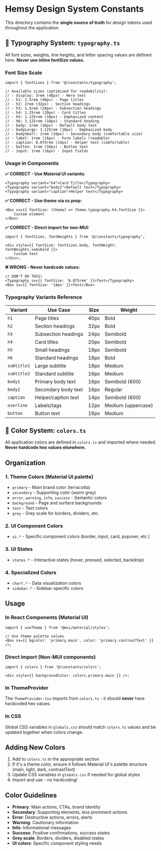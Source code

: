 # Hemsy Design System Constants

This directory contains the **single source of truth** for design tokens used throughout the application.

## 📐 Typography System: `typography.ts`

All font sizes, weights, line heights, and letter spacing values are defined here. **Never use inline fontSize values.**

### Font Size Scale

```tsx
import { fontSizes } from '@/constants/typography';

// Available sizes (optimized for readability):
// - display: 3rem (48px) - Hero text
// - h1: 2.5rem (40px) - Page titles
// - h2: 2rem (32px) - Section headings
// - h3: 1.5rem (24px) - Subsection headings
// - h4: 1.25rem (20px) - Card titles
// - h5: 1.125rem (18px) - Emphasized content
// - h6: 1.125rem (18px) - Standard heading
// - body: 1rem (16px) - Default body text
// - bodyLarge: 1.125rem (18px) - Emphasized body
// - bodySmall: 1rem (16px) - Secondary body (comfortable size)
// - label: 1rem (16px) - Form labels (readable)
// - caption: 0.875rem (14px) - Helper text (comfortable)
// - button: 1rem (16px) - Button text
// - input: 1rem (16px) - Input fields
```

### Usage in Components

**✅ CORRECT - Use Material UI variants:**

```tsx
<Typography variant="h4">Card Title</Typography>
<Typography variant="body1">Default text</Typography>
<Typography variant="caption">Helper text</Typography>
```

**✅ CORRECT - Use theme via sx prop:**

```tsx
<Box sx={{ fontSize: (theme) => theme.typography.h4.fontSize }}>
	Custom element
</Box>
```

**✅ CORRECT - Direct import for non-MUI:**

```tsx
import { fontSizes, fontWeights } from '@/constants/typography';

<div style={{ fontSize: fontSizes.body, fontWeight: fontWeights.semibold }}>
	Custom text
</div>;
```

**❌ WRONG - Never hardcode values:**

```tsx
// DON'T DO THIS!
<Typography sx={{ fontSize: '0.875rem' }}>Text</Typography>
<Box sx={{ fontSize: '14px' }}>Text</Box>
```

### Typography Variants Reference

| Variant     | Use Case            | Size | Weight             |
| ----------- | ------------------- | ---- | ------------------ |
| `h1`        | Page titles         | 40px | Bold               |
| `h2`        | Section headings    | 32px | Bold               |
| `h3`        | Subsection headings | 24px | Semibold           |
| `h4`        | Card titles         | 20px | Semibold           |
| `h5`        | Small headings      | 18px | Semibold           |
| `h6`        | Standard headings   | 18px | Bold               |
| `subtitle1` | Large subtitle      | 18px | Medium             |
| `subtitle2` | Standard subtitle   | 16px | Medium             |
| `body1`     | Primary body text   | 16px | Semibold (600)     |
| `body2`     | Secondary body text | 16px | Regular            |
| `caption`   | Helper/caption text | 14px | Semibold (600)     |
| `overline`  | Labels/tags         | 12px | Medium (uppercase) |
| `button`    | Button text         | 16px | Medium             |

## 🎨 Color System: `colors.ts`

All application colors are defined in `colors.ts` and imported where needed. **Never hardcode hex values elsewhere.**

## Organization

### 1. **Theme Colors** (Material UI palette)

- `primary` - Main brand color (terracotta)
- `secondary` - Supporting color (warm grey)
- `error`, `warning`, `info`, `success` - Semantic colors
- `background` - Page and surface backgrounds
- `text` - Text colors
- `grey` - Grey scale for borders, dividers, etc.

### 2. **UI Component Colors**

- `ui.*` - Specific component colors (border, input, card, popover, etc.)

### 3. **UI States**

- `states.*` - Interactive states (hover, pressed, selected, backdrop)

### 4. **Specialized Colors**

- `chart.*` - Data visualization colors
- `sidebar.*` - Sidebar-specific colors

## Usage

### In React Components (Material UI)

```tsx
import { useTheme } from '@mui/material/styles';

// Use theme palette values
<Box sx={{ bgcolor: 'primary.main', color: 'primary.contrastText' }} />;
```

### Direct Import (Non-MUI components)

```tsx
import { colors } from '@/constants/colors';

<div style={{ backgroundColor: colors.primary.main }} />;
```

### In ThemeProvider

The `ThemeProvider.tsx` imports from `colors.ts` - it should **never** have hardcoded hex values.

### In CSS

Global CSS variables in `globals.css` should match `colors.ts` values and be updated together when colors change.

## Adding New Colors

1. Add to `colors.ts` in the appropriate section
2. If it's a theme color, ensure it follows Material UI's palette structure (main, light, dark, contrastText)
3. Update CSS variables in `globals.css` if needed for global styles
4. Import and use - no hardcoding!

## Color Guidelines

- **Primary**: Main actions, CTAs, brand identity
- **Secondary**: Supporting elements, less prominent actions
- **Error**: Destructive actions, errors, alerts
- **Warning**: Cautionary information
- **Info**: Informational messages
- **Success**: Positive confirmations, success states
- **Grey scale**: Borders, dividers, disabled states
- **UI colors**: Specific component styling needs
